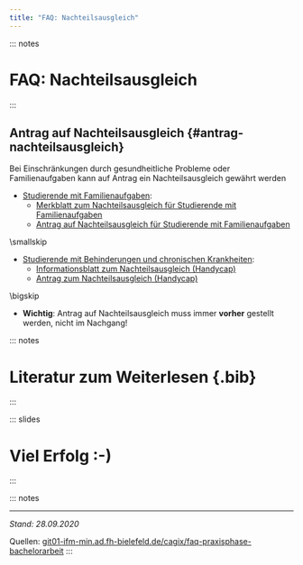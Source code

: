 ```yaml
---
title: "FAQ: Nachteilsausgleich"
---
```



::: notes
# FAQ: Nachteilsausgleich
:::


## Antrag auf Nachteilsausgleich {#antrag-nachteilsausgleich}

Bei Einschränkungen durch gesundheitliche Probleme oder Familienaufgaben kann auf Antrag
ein Nachteilsausgleich gewährt werden

-   [Studierende mit Familienaufgaben]:
    -   [Merkblatt zum Nachteilsausgleich für Studierende mit Familienaufgaben]
    -   [Antrag auf Nachteilsausgleich für Studierende mit Familienaufgaben]

\smallskip

-   [Studierende mit Behinderungen und chronischen Krankheiten]:
    -   [Informationsblatt zum Nachteilsausgleich (Handycap)]
    -   [Antrag zum Nachteilsausgleich (Handycap)]

\bigskip

-   **Wichtig**: Antrag auf Nachteilsausgleich muss immer **vorher** gestellt werden, nicht im Nachgang!





[Vorlage für Abschlussarbeiten]: https://github.com/cagix/pandoc-thesis

[Mint-Mentoring]: https://www.owl-maschinenbau.de/kooperationen/mint-mentoring/
[Infoblatt Mint-Mentoring für Studierende]: https://www.owl-maschinenbau.de/wp-content/uploads/Infoblatt_mm_Studierende_Homepage-20-05-20.pdf

[FH-Stellenportal]: https://www.fh-bielefeld.de/stellenportal

[Ordnungen und weitere Dokumente]: https://www.fh-bielefeld.de/studiengaenge/downloads/informatik-bachelor
[Prüfungsordnung und Modulhandbuch Bachelor Informatik Version 10]: https://www.fh-bielefeld.de/multimedia/Hochschulverwaltung/Dezernat+II/StudServ/Pr%C3%BCfungsangelegenheiten/Studiengangs_Downloads/Informatik+_+IFM/Pr%C3%BCfungsordnung+und+Modulhandbuch+Bachelor+Informatik+Version+10.pdf
[Studiengangsprüfungsordnung und Modulhandbuch Bachelor Informatik Version 18 (Fassung 2019)]: https://www.fh-bielefeld.de/multimedia/Hochschulverwaltung/Dezernat+II/StudServ/Pr%C3%BCfungsangelegenheiten/Studiengangs_Downloads/Informatik+_+IFM/Studiengangspr%C3%BCfungsordnung+und+Modulhandbuch+Bachelor+Informatik+Version+18+%28Fassung+2019%29.pdf
[BPO]: https://www.fh-bielefeld.de/multimedia/Hochschulverwaltung/Dezernat+II/StudServ/Pr%C3%BCfungsangelegenheiten/Studiengangs_Downloads/Informatik+_+IFM/Pr%C3%BCfungsordnung+und+Modulhandbuch+Bachelor+Informatik+Version+10.pdf
[SPO]: https://www.fh-bielefeld.de/multimedia/Hochschulverwaltung/Dezernat+II/StudServ/Pr%C3%BCfungsangelegenheiten/Studiengangs_Downloads/Informatik+_+IFM/Studiengangspr%C3%BCfungsordnung+und+Modulhandbuch+Bachelor+Informatik+Version+18+%28Fassung+2019%29.pdf
[Antrag auf Zulassung zu Praxisphase]: https://www.fh-bielefeld.de/multimedia/Hochschulverwaltung/Dezernat+II/StudServ/Pr%C3%BCfungsangelegenheiten/Studiengangs_Downloads/Informatik+_+IFM/Antrag+auf+Zulassung+zu+Praxisphase+und+Auslandssemester.pdf
[Praxisphasebescheinigung]: https://www.fh-bielefeld.de/multimedia/Hochschulverwaltung/Dezernat+II/StudServ/Pr%C3%BCfungsangelegenheiten/Studiengangs_Downloads/Informatik+_+IFM/Antrag+Praxisphasebescheinigung+%28Kurzform%29.pdf
[Antrag auf Zulassung zur Bachelorarbeit]: https://www.fh-bielefeld.de/multimedia/Hochschulverwaltung/Dezernat+II/StudServ/Pr%C3%BCfungsangelegenheiten/Studiengangs_Downloads/Informatik+_+IFM/Antrag+auf+Zulassung+zur+Bachelorarbeit.pdf

[Studierende mit Familienaufgaben]: https://www.fh-bielefeld.de/hochschule/organisation/beauftragte/gleichstellungsbeauftragte/vereinbarkeit-von-studium/beruf-und-familie/nachteilsausgleich
[Merkblatt zum Nachteilsausgleich für Studierende mit Familienaufgaben]: https://www.fh-bielefeld.de/multimedia/Beauftragte/Gleichstellungsbeauftragte/Downloads/NTA_Familienaufgaben_endgültig-p-111382.pdf
[Antrag auf Nachteilsausgleich für Studierende mit Familienaufgaben]: https://www.fh-bielefeld.de/multimedia/Beauftragte/Gleichstellungsbeauftragte/Downloads/FH_BI_Antrag+auf+Nachteilsausgleich_Familienaufgaben.pdf

[Studierende mit Behinderungen und chronischen Krankheiten]: https://www.fh-bielefeld.de/beauftragte-fuer-studierende-mit-handicap
[Informationsblatt zum Nachteilsausgleich (Handycap)]: https://www.fh-bielefeld.de/multimedia/Beauftragte/Beauftragte+f%C3%BCr+Studierende+mit+Behinderungen+und+chronischen+Krankheiten/Informationsblatt+zum+Nachteilsausgleich.pdf
[Antrag zum Nachteilsausgleich (Handycap)]: https://www.fh-bielefeld.de/multimedia/Beauftragte/Beauftragte+f%C3%BCr+Studierende+mit+Behinderungen+und+chronischen+Krankheiten/Antrag+auf+Nachteilsausgleich+an+der+FH+Bielefeld.docx

[FH-Bielefeld, Corona]: https://www.fh-bielefeld.de/corona
[Covid-19: Informationen für Studierende]: https://www.fh-bielefeld.de/hochschule/aktuelles/informationen-covid19-studierende
[Einreichung von schriftlichen Arbeiten]: https://www.fh-bielefeld.de/hochschule/schriftliche-arbeiten
[Einreichung von Abschlussarbeiten]: https://www.fh-bielefeld.de/hochschule/aktuelles/informationen-covid19-studierende?alias=hochschule/aktuelles/abgabe-von-haus-abschluss-oder-sonstige-arbeiten#faq58436

[git01-ifm-min.ad.fh-bielefeld.de/cagix/faq-praxisphase-bachelorarbeit]: http://git01-ifm-min.ad.fh-bielefeld.de/cagix/faq-praxisphase-bachelorarbeit/-/blob/master/FAQ_Praxisphase_Bachelorarbeit.md





::: notes
# Literatur zum Weiterlesen {.bib}

<div id="refs" class="references">
<!-- XXX Platzhalter für Literaturliste (References/Bibliography) -->
</div>
:::





::: slides
# Viel Erfolg :-)
:::





::: notes
- - - - - - - - - - -

*Stand: 28.09.2020*

Quellen: [git01-ifm-min.ad.fh-bielefeld.de/cagix/faq-praxisphase-bachelorarbeit]
:::
